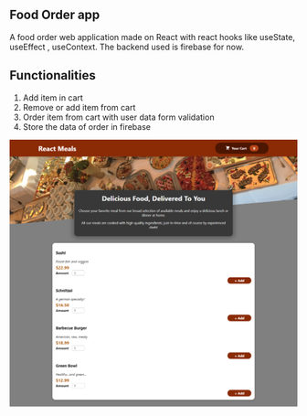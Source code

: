 ## Food Order app

A food order web application made on React with react hooks like useState, useEffect , useContext. The backend used is firebase for now.


## Functionalities

1. Add item in cart 
2. Remove or add item from cart
3. Order item from cart with user data form validation 
4. Store the data of order in firebase

![alt text](https://github.com/Nabajyoti4/food-order-app-react/blob/main/screencapture-localhost-3000-2021-06-04-11_54_46.png)
